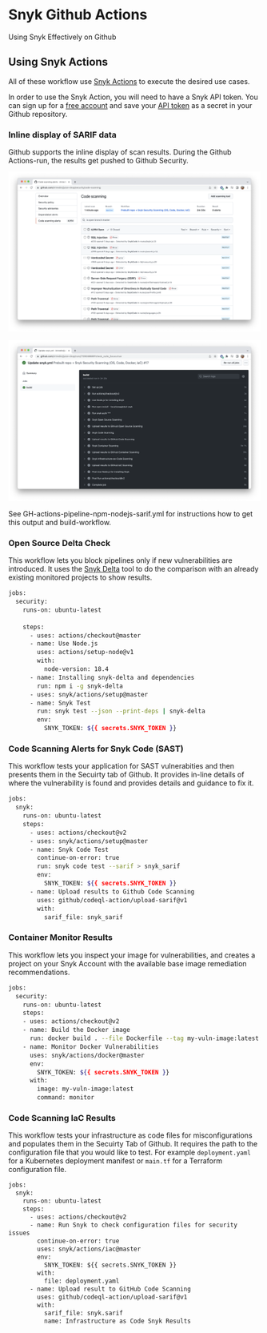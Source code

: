 # Snyk Github Actions
Using Snyk Effectively  on Github

## Using Snyk Actions
All of these workflow use [Snyk Actions](https://github.com/snyk/actions) to execute the desired use cases.

In order to use the Snyk Action, you will need to have a Snyk API token. You can sign up for a [free account](www.snyk.io/login) and save your [API token](https://github.com/snyk/actions#getting-your-snyk-token) as a secret in your Github repository.

### Inline display of SARIF data
Github supports the inline display of scan results.
During the Github Actions-run, the results get pushed to Github Security.

![](gh-actions-pipeline-npm-nodejs-sarif.png)

![](gh-actions-pipeline-npm-nodejs-sarif_build.png)

See GH-actions-pipeline-npm-nodejs-sarif.yml for instructions how to get this output and build-workflow.

### Open Source Delta Check
This workflow lets you block pipelines only if new vulnerabilities are introduced. It uses the [Snyk Delta](https://github.com/kriti-d/snyk-delta-check) tool to do the comparison with an already existing monitored projects to show results.

```bash
jobs:
  security:
    runs-on: ubuntu-latest
    
    steps:
      - uses: actions/checkout@master
      - name: Use Node.js
        uses: actions/setup-node@v1
        with:
          node-version: 18.4
      - name: Installing snyk-delta and dependencies
        run: npm i -g snyk-delta
      - uses: snyk/actions/setup@master
      - name: Snyk Test
        run: snyk test --json --print-deps | snyk-delta
        env:
          SNYK_TOKEN: ${{ secrets.SNYK_TOKEN }}
```

### Code Scanning Alerts for Snyk Code (SAST)
This workflow tests your application for SAST vulnerabities and then presents them in the Secuirty tab of Github. It provides in-line details of where the vulnerability is found and provides details and guidance to fix it.

```bash
jobs:
  snyk:
    runs-on: ubuntu-latest
    steps:
      - uses: actions/checkout@v2
      - uses: snyk/actions/setup@master
      - name: Snyk Code Test
        continue-on-error: true
        run: snyk code test --sarif > snyk_sarif
        env:
          SNYK_TOKEN: ${{ secrets.SNYK_TOKEN }}
      - name: Upload results to Github Code Scanning
        uses: github/codeql-action/upload-sarif@v1
        with:
          sarif_file: snyk_sarif
```


### Container Monitor Results
This workflow lets you inspect your image for vulnerabilities, and creates a project on your Snyk Account with the available base image remediation recommendations.

```bash
jobs:
  security:
    runs-on: ubuntu-latest
    steps:
    - uses: actions/checkout@v2
    - name: Build the Docker image
      run: docker build . --file Dockerfile --tag my-vuln-image:latest
    - name: Monitor Docker Vulnerabilities
      uses: snyk/actions/docker@master
      env:
        SNYK_TOKEN: ${{ secrets.SNYK_TOKEN }}
      with:
        image: my-vuln-image:latest
        command: monitor
```

### Code Scanning IaC Results
This workflow tests your infrastructure as code files for misconfigurations and populates them in the Secuirty Tab of Github. It requires the path to the configuration file that you would like to test. For example `deployment.yaml` for a Kubernetes deployment manifest or `main.tf` for a Terraform configuration file.

```name: Snyk Infrastructure as Code Check
jobs:
  snyk:
    runs-on: ubuntu-latest
    steps:
      - uses: actions/checkout@v2
      - name: Run Snyk to check configuration files for security issues
        continue-on-error: true
        uses: snyk/actions/iac@master
        env:
          SNYK_TOKEN: ${{ secrets.SNYK_TOKEN }}
        with:
          file: deployment.yaml
      - name: Upload result to GitHub Code Scanning
        uses: github/codeql-action/upload-sarif@v1
        with:
          sarif_file: snyk.sarif
          name: Infrastructure as Code Snyk Results
```
